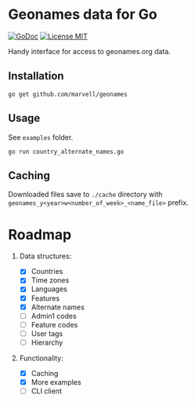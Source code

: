 # Geonames data for Go

[![GoDoc](https://img.shields.io/badge/godoc-reference-blue.svg?style=flat)](https://godoc.org/github.com/marvell/geonames)
[![License MIT](https://img.shields.io/badge/license-MIT-lightgrey.svg?style=flat)](LICENSE)

Handy interface for access to geonames.org data.

## Installation

    go get github.com/marvell/geonames

## Usage

See `examples` folder.

```
go run country_alternate_names.go
```

## Caching

Downloaded files save to `./cache` directory with `geonames_y<year>w<number_of_week>_<name_file>` prefix.

# Roadmap

1. Data structures:

    * [x] Countries
    * [x] Time zones
    * [x] Languages
    * [x] Features
    * [x] Alternate names
    * [ ] Admin1 codes
    * [ ] Feature codes
    * [ ] User tags
    * [ ] Hierarchy

2. Functionality:

    * [x] Caching
    * [x] More examples
    * [ ] CLI client
